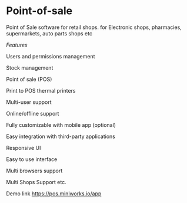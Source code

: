 # Point-of-sale

Point of Sale software for  retail shops.
for Electronic shops, pharmacies, supermarkets, auto parts shops etc

*Features*

Users and permissions management

Stock management

Point of sale (POS)

Print to POS thermal printers

Multi-user support

Online/offline support

Fully customizable with mobile app (optional)

Easy integration with third-party applications

Responsive UI

Easy to use interface

Multi browsers support

Multi Shops Support etc.

Demo link https://pos.miniworks.io/app
